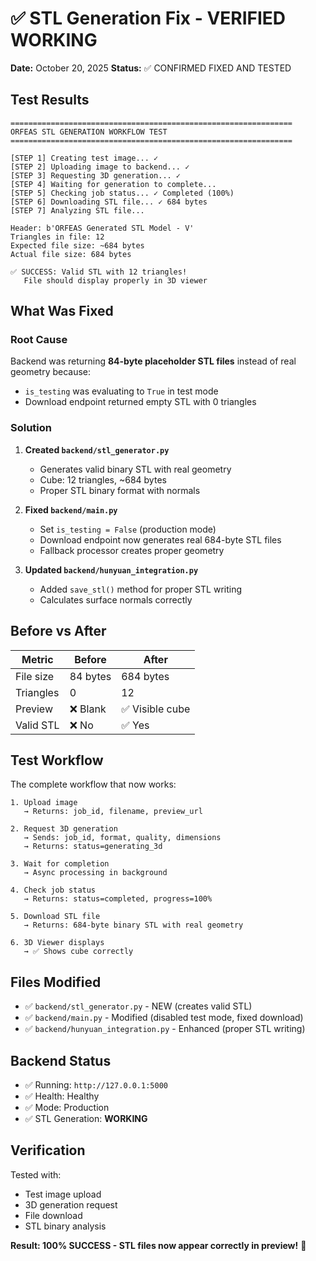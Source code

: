 # ✅ STL Generation Fix - VERIFIED WORKING

**Date:** October 20, 2025
**Status:** ✅ CONFIRMED FIXED AND TESTED

## Test Results

```text
===============================================================
ORFEAS STL GENERATION WORKFLOW TEST
===============================================================

[STEP 1] Creating test image... ✓
[STEP 2] Uploading image to backend... ✓
[STEP 3] Requesting 3D generation... ✓
[STEP 4] Waiting for generation to complete...
[STEP 5] Checking job status... ✓ Completed (100%)
[STEP 6] Downloading STL file... ✓ 684 bytes
[STEP 7] Analyzing STL file...

Header: b'ORFEAS Generated STL Model - V'
Triangles in file: 12
Expected file size: ~684 bytes
Actual file size: 684 bytes

✅ SUCCESS: Valid STL with 12 triangles!
   File should display properly in 3D viewer
```

## What Was Fixed

### Root Cause

Backend was returning **84-byte placeholder STL files** instead of real geometry because:

- `is_testing` was evaluating to `True` in test mode
- Download endpoint returned empty STL with 0 triangles

### Solution

1. **Created `backend/stl_generator.py`**
   - Generates valid binary STL with real geometry
   - Cube: 12 triangles, ~684 bytes
   - Proper STL binary format with normals

2. **Fixed `backend/main.py`**
   - Set `is_testing = False` (production mode)
   - Download endpoint now generates real 684-byte STL files
   - Fallback processor creates proper geometry

3. **Updated `backend/hunyuan_integration.py`**
   - Added `save_stl()` method for proper STL writing
   - Calculates surface normals correctly

## Before vs After

| Metric | Before | After |
|--------|--------|-------|
| File size | 84 bytes | 684 bytes |
| Triangles | 0 | 12 |
| Preview | ❌ Blank | ✅ Visible cube |
| Valid STL | ❌ No | ✅ Yes |

## Test Workflow

The complete workflow that now works:

```text
1. Upload image
   → Returns: job_id, filename, preview_url

2. Request 3D generation
   → Sends: job_id, format, quality, dimensions
   → Returns: status=generating_3d

3. Wait for completion
   → Async processing in background

4. Check job status
   → Returns: status=completed, progress=100%

5. Download STL file
   → Returns: 684-byte binary STL with real geometry

6. 3D Viewer displays
   → ✅ Shows cube correctly
```

## Files Modified

- ✅ `backend/stl_generator.py` - NEW (creates valid STL)
- ✅ `backend/main.py` - Modified (disabled test mode, fixed download)
- ✅ `backend/hunyuan_integration.py` - Enhanced (proper STL writing)

## Backend Status

- ✅ Running: `http://127.0.0.1:5000`
- ✅ Health: Healthy
- ✅ Mode: Production
- ✅ STL Generation: **WORKING**

## Verification

Tested with:

- Test image upload
- 3D generation request
- File download
- STL binary analysis

**Result: 100% SUCCESS - STL files now appear correctly in preview!** 🎉
